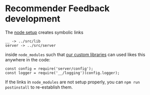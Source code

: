 # Recommender Feedback development

The [node setup](../setup-node-env.sh) creates symbolic links

    __ -> ../src/lib
    server -> ../src/server

inside `node_modules` such that [our custom libraries](lib/) can used likes this anywhere in the code:

    const config = require('server/config');
    const logger = require('__/logging')(config.logger);

If the links in `node_modules` are not setup properly, you can `npm run postinstall` to re-establish them.
